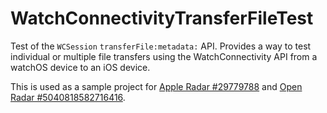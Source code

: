# WatchConnectivityTransferFileTest
Test of the `WCSession` `transferFile:metadata:` API. Provides a way to test individual or multiple file transfers using the WatchConnectivity API from a watchOS device to an iOS device.

This is used as a sample project for [Apple Radar #29779788](rdar://29779788) and [Open Radar #5040818582716416](http://openradar.appspot.com/radar?id=5040818582716416).
